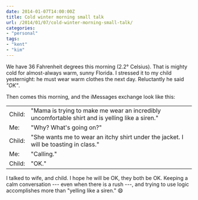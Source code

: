 ```yaml
---
date: 2014-01-07T14:00:00Z
title: Cold winter morning small talk
url: /2014/01/07/cold-winter-morning-small-talk/
categories:
- "personal"
tags:
- "kent"
- "kim"
---
```


We have 36 Fahrenheit degrees this morning (2.2&deg; Celsius). That is mighty cold for almost-always warm, sunny Florida. I stressed it to my child yesternight: he must wear warm clothes the next day. Reluctantly he said *"OK"*.

Then comes this morning, and the iMessages exchange look like this:

|        |   																							   |
|--------|-------------------------------------------------------------------------------------------------|
| Child: | "Mama is trying to make me wear an incredibly uncomfortable shirt and is yelling like a siren." |
| Me:    | "Why? What's going on?"   																	   |
| Child: | "She wants me to wear an itchy shirt under the jacket. I will be toasting in class." 		   |
| Me:    | "Calling." 																					   |
| Child: | "OK." 																						   |

I talked to wife, and child. I hope he will be OK, they both be OK. Keeping a calm conversation --- even when there is a rush ---, and trying to use logic accomplishes more than "yelling like a siren." :smile:
